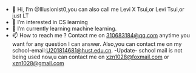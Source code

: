 - 👋 Hi, I’m @Illusionist0,you can also call me Levi X Tsui,or Levi Tsui,or just LT
- 👀 I’m interested in CS learning
- 🌱 I’m currently learning machine learning.
- 📫 How to reach me ?
Contact me on 310683184@qq.com anytime you want for any question I can answer.
Also,you can contact me on my school-email:U201814681@hust.edu.cn.
-Update-
school mail is not being used now,u can contact me on xzn1028@foxmail.com or xzn1028@gmail.com
<!---
Illusionist0/Illusionist0 is a ✨ special ✨ repository because its `README.md` (this file) appears on your GitHub profile.
You can click the Preview link to take a look at your changes.
--->
